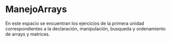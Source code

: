 # ManejoArrays
En este espacio se encuentran los ejercicios de la primera unidad correspondientes a la declaración, manipulación, busqueda y ordenamiento de arrays y matrices. 
